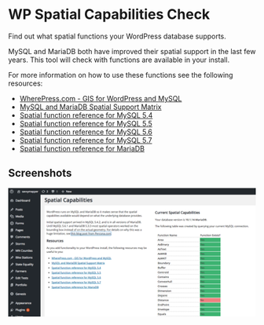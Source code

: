 # WP Spatial Capabilities Check

Find out what spatial functions your WordPress database supports.

MySQL and MariaDB both have improved their spatial support in the last few years.
This tool will check with functions are available in your install. 

For more information on how to use these functions see the following resources:

* [WherePress.com - GIS for WordPress and MySQL](http://wherepress.com/)
* [MySQL and MariaDB Spatial Support Matrix](https://mariadb.com/kb/en/mariadb/mysqlmariadb-spatial-support-matrix/)
* [Spatial function reference for MySQL 5.4](https://docs.oracle.com/cd/E19957-01/mysql-refman-5.4/functions.html#spatial-extensions)
* [Spatial function reference for MySQL 5.5](https://dev.mysql.com/doc/refman/5.5/en/spatial-function-reference.html)
* [Spatial function reference for MySQL 5.6](https://dev.mysql.com/doc/refman/5.6/en/spatial-function-reference.html)
* [Spatial function reference for MySQL 5.7](https://dev.mysql.com/doc/refman/5.7/en/spatial-function-reference.html)
* [Spatial function reference for MariaDB](https://mariadb.com/kb/en/mariadb/gis-functionality/)

## Screenshots

![WP Spatial Capabilities Check in action](./screenshots/wp_spatial_capabilities_check.png "WP Spatial Capabilities Check in action")

